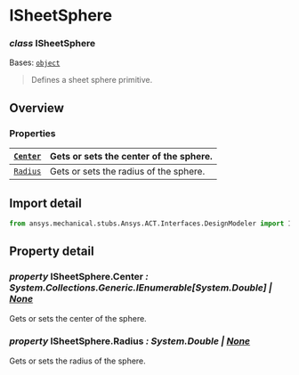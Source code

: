 # ISheetSphere

### *class* ISheetSphere

Bases: [`object`](https://docs.python.org/3/library/functions.html#object)

> Defines a sheet sphere primitive.

> <!-- !! processed by numpydoc !! -->

## Overview

### Properties

| [`Center`](#ISheetSphere.Center)   | Gets or sets the center of the sphere.   |
|------------------------------------|------------------------------------------|
| [`Radius`](#ISheetSphere.Radius)   | Gets or sets the radius of the sphere.   |

## Import detail

```python
from ansys.mechanical.stubs.Ansys.ACT.Interfaces.DesignModeler import ISheetSphere
```

## Property detail

### *property* ISheetSphere.Center *: System.Collections.Generic.IEnumerable[System.Double] | [None](https://docs.python.org/3/library/constants.html#None)*

Gets or sets the center of the sphere.

<!-- !! processed by numpydoc !! -->

### *property* ISheetSphere.Radius *: System.Double | [None](https://docs.python.org/3/library/constants.html#None)*

Gets or sets the radius of the sphere.

<!-- !! processed by numpydoc !! -->
